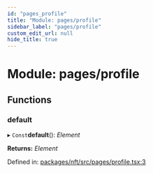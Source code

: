 ```yaml
---
id: "pages_profile"
title: "Module: pages/profile"
sidebar_label: "pages/profile"
custom_edit_url: null
hide_title: true
---
```


# Module: pages/profile

## Functions

### default

▸ `Const`**default**(): *Element*

**Returns:** *Element*

Defined in: [packages/nft/src/pages/profile.tsx:3](https://github.com/xr3ngine/xr3ngine/blob/77d12cea0/packages/nft/src/pages/profile.tsx#L3)

